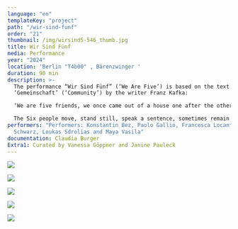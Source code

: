 ```yaml
---
language: "en"
templateKey: "project"
path: "/wir-sind-funf"
order: "21"
thumbnail: /img/wirsind5-546_thumb.jpg
title: Wir Sind Fünf
media: Performance
year: "2024"
location: 'Berlin "T4b00" , Bärenzwinger '
duration: 90 min
description: >-
  The performance “Wir Sind Fünf” (‘We Are Five’) is based on the text
  ‘Gemeinschaft’ (‘Community’) by the writer Franz Kafka:

  ‘We are five friends, we once came out of a house one after the other […] Since then we have lived together, it would be a peaceful life if a sixth one didn’t keep interfering […]. He doesn’t do anything to us […]. We don’t know him and don’t want to take him in. The five of us didn’t know each other before, and if you like, we don’t know each other now either, but what is possible and tolerated with the five of us is not possible with the sixth […]. Besides, we are five and we don’t want to be six. […] But no matter how much we push him away, he will come back.’ (Franz Kafka – Gemeinschaft)

  The Six people move, stand still, speak a sentence, sometimes remain silent and change their position. They repeat themselves – sometimes thoughtfully, sometimes angrily. In this way, the group slowly becomes a time-shifted choir, which speaks of five, although six are present.
performers: "Performers: Konstantin Bez, Paolo Gallio, Francesca Locanto, Sylvia
  Schwarz, Loukas Sdrolias and Maya Vasila"
documentation: Claudia Burger
Extra1: Curated by Vanessa Göppner and Janine Pauleck
---
```

![](/img/wirsind5-546.jpg)

![](/img/wirsind5-571.jpg)

![](/img/wirsind5-202.jpg)

![](/img/wirsind5-221.jpg)

![](/img/wirsind5-479.jpg)